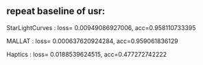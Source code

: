## repeat baseline of usr:

StarLightCurves : loss= 0.00949086927006, acc=0.958110733395 

MALLAT : loss= 0.000637620924284, acc=0.959061836129 

Haptics : loss= 0.0188539624515, acc=0.477272742222 
